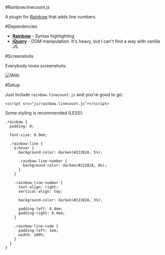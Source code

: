 #Rainbow.linecount.js

A plugin for [Rainbow](https://github.com/ccampbell/rainbow) that adds line numbers.

#Dependencies

 - **[Rainbow](https://github.com/ccampbell/rainbow)** - Syntax highlighting
 - **[jQuery](https://github.com/jquery/jquery)** - DOM manipulation. It's heavy, but I can't find a way with vanilla JS.

#Screenshots

Everybody loves screenshots:

![With](https://raw.github.com/Blender3D/rainbow.linenumbers.js/master/screenshots/enabled.png)

#Setup

Just include `rainbow.linecount.js` and you're good to go:

    <script src="js/rainbow.linecount.js"></script>

Some styling is recommended (LESS):

    .rainbow {
      padding: 0;

      font-size: 0.9em;

      .rainbow-line {
        &:hover {
          background-color: darken(#22282A, 5%);

          .rainbow-line-number {
            background-color: darken(#22282A, 8%);
          }
        }

        .rainbow-line-number {
          text-align: right;
          vertical-align: top;

          background-color: darken(#22282A, 3%);

          padding-left: 0.4em;
          padding-right: 0.4em;
        }

        .rainbow-line-code {
          padding-left: 1em;
          width: 100%;
        }
      }
    }